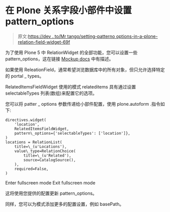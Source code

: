 # 在 Plone 关系字段小部件中设置 pattern_options

> 原文:[https://dev . to/Mr tango/setting-patterno options-in-a-plone-relation-field-widget-69f](https://dev.to/mrtango/setting-patternoptions-in-a-plone-relation-field-widget-69f)

为了使用 Plone 5 中 RelationWidget 的全部功能，您可以设置一些 pattern_options，这在链接 [Mockup docs](http://plone.github.io/mockup/dev/#pattern/relateditems) 中有描述。

如果使用 ReleationField，通常希望浏览数据库中的所有对象，但只允许选择特定的 portal _ types。

RelatedItemsFieldWidget 使用的模式 relateditems 具有通过设置 selectableTypes 列表(数组)来配置它的选项。

您可以将 patter _ options 参数传递给小部件配置，使用 plone.autoform .指令如下:

```
directives.widget(
    'location',
    RelatedItemsFieldWidget,
    pattern\_options={'selectableTypes': ['location']},
)
locations = RelationList(
    title=\_(u'Locations'),
    value\_type=RelationChoice(
        title=\_(u'Related'),
        source=CatalogSource(),
    ),
    required=False,
) 
```

Enter fullscreen mode Exit fullscreen mode

这将使用您提供的配置更新 pattern_options。

同样，您可以为模式添加更多的配置设置，例如 basePath。